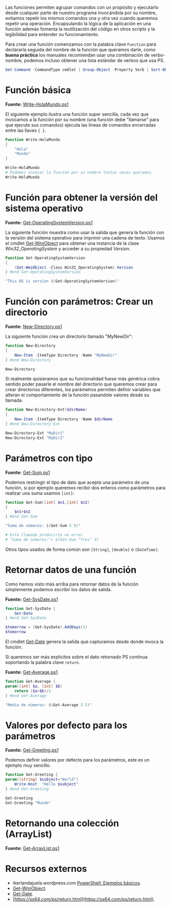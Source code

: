 Las funciones permiten agrupar comandos con un propósito y ejecutarlo desde cualquier parte de nuestro programa invocándola por su nombre, evitamos repetir los mismos comandos una y otra vez cuando queremos repetir una operación. Encapsulando la lógica de la aplicación en una función además fomenta la reutilización del código en otros scripts y la legibilidad para entender su funcionamiento.

Para crear una función comenzamos con la palabra clave `Function` para declararla seguida del nombre de la función que queramos darle, como **buena práctica** los manuales recomiendan usar una combinación de verbo-nombre, podemos incluso obtener una lista estándar de verbos que usa PS.  

```powershell
Get-Command -CommandType cmdlet | Group-Object -Property Verb | Sort-Object -Property count -Descending
```

# Función básica

**Fuente:** [Write-HolaMundo.ps1](/src/sintaxis/function/Write-HolaMundo.ps1)

El siguiente ejemplo ilustra una función super sencilla, cada vez que invocamos a la función por su nombre (una función debe "llamarse" para que ejecute sus comandos) ejecuta las líneas de comandos encerradas entre las llaves `{ }`.   

```powershell
Function Write-HolaMundo
{
	"Hola"
	"Mundo"
}

Write-HolaMundo
# Podemos invocar la función por su nombre tantas veces queramos.
Write-HolaMundo
```
# Función para obtener la versión del sistema operativo

**Fuente:** [Get-OperatingSystemVersion.ps1](/src/sintaxis/function/Get-OperatingSystemVersion.ps1)

La siguiente función muestra como usar la salida que genera la función con la versión del sistema operativo para imprimir una cadena de texto. Usamos el cmdlet [Get-WmiObject](https://docs.microsoft.com/en-us/powershell/module/microsoft.powershell.management/get-wmiobject?view=powershell-5.1) para obtener una instancia de la clase _Win32_OperatingSystem_ y acceder a su propiedad _Version_.

```powershell
Function Get-OperatingSystemVersion
{
	(Get-WmiObject -Class Win32_OperatingSystem).Version
} #end Get-OperatingSystemVersion

"This OS is version $(Get-OperatingSystemVersion)"
```

# Función con parámetros: Crear un directorio

**Fuente:** [New-Directory.ps1](/src/sintaxis/function/New-Directory.ps1)

La siguiente función crea un directorio llamado "MyNewDir": 

```powershell
function New-Directory
{
	New-Item -ItemType Directory -Name "MyNewDir"
} #end New-Directory

New-Directory
```

Si realmente quisieramos que su funcionalidad fuese más genérica cobra sentido poder pasarle el nombre del directorio que queremos crear para crear directorios diferentes, los parámetros permiten definir variables que alteran el comportamiento de la función pasandole valores desde su llamada.

```powershell
function New-Directory-Ext($dirName)
{
	New-Item -ItemType Directory -Name $dirName
} #end New-Directory-Ext

New-Directory-Ext "MyDir1"
New-Directory-Ext "MyDir2"
```

# Parámetros con tipo

**Fuente:** [Get-Sum.ps1](/src/sintaxis/function/Get-Sum.ps1)

Podemos restringir el tipo de dato que acepta una parámetro de una función, si por ejemplo queremos recibir dos enteros como parámetros para realizar una suma usamos `[int]`:

```powershell
function Get-Sum([int] $n1,[int] $n2)
{
	$n1+$n2
} #end Get-Sum

"Suma de números: $(Get-Sum 3 5)"

# Esta llamada produciría un error 
# "Suma de números:"+ $(Get-Sum "Tres" 5)
```

Otros tipos usados de forma común son `[String]`, `[double]` o `[DateTime]`.

# Retornar datos de una función

Como hemos visto más arriba para retornar datos de la función simplemente podemos escribir los datos de salida. 

**Fuente:** [Get-SysDate.ps1](/src/sintaxis/function/Get-SysDate.ps1)

```powershell
function Get-SysDate {
	Get-Date
} #end Get-SysDate

$tomorrow = (Get-SysDate).AddDays(1)
$tomorrow
```

El cmdlet [Get-Date](https://docs.microsoft.com/en-us/powershell/module/microsoft.powershell.utility/get-date?view=powershell-5.1) genera la salida que capturamos desde donde invoca la función.

Si queremos ser más explicitos sobre el dato retornado PS continua soportando la palabra clave `return`.

**Fuente:** [Get-Average.ps1](/src/sintaxis/function/Get-Average.ps1)

```powershell
function Get-Average {
param([int] $a, [int] $b)
	return ($a+$b)/2	
} #end Get-Average

"Media de números: $(Get-Average 3 5)"
```

# Valores por defecto para los parámetros

**Fuente:** [Get-Greeting.ps1](/src/sintaxis/function/Get-Greeting.ps1)

Podemos definir valores por defecto para los parámetros, este es un ejemplo muy sencillo.

```powershell
function Get-Greeting {
param([string] $subject="World")
	Write-Host 	"Hello $subject"
} #end Get-Greeting

Get-Greeting 
Get-Greeting "Mundo"
``` 

# Retornando una colección (ArrayList)

**Fuente:** [Get-ArrayList.ps1](/src/sintaxis/function/Get-ArrayList.ps1)



# Recursos externos

* ikerlandajuela.wordpress.com [PowerShell: Ejemplos básicos](https://ikerlandajuela.wordpress.com/2017/09/15/powershell-ejemplos-basicos/).
* [Get-WmiObject](https://docs.microsoft.com/en-us/powershell/module/microsoft.powershell.management/get-wmiobject?view=powershell-5.1).
* [Get-Date](https://docs.microsoft.com/en-us/powershell/module/microsoft.powershell.utility/get-date?view=powershell-5.1).
* [https://ss64.com/ps/return.html](https://ss64.com/ps/return.html).